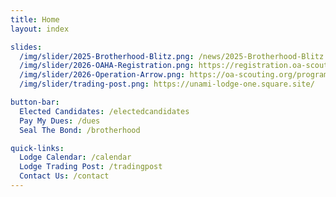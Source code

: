 ```yaml
---
title: Home
layout: index

slides:
  /img/slider/2025-Brotherhood-Blitz.png: /news/2025-Brotherhood-Blitz
  /img/slider/2026-OAHA-Registration.png: https://registration.oa-scouting.org/
  /img/slider/2026-Operation-Arrow.png: https://oa-scouting.org/program/events/jamboree
  /img/slider/trading-post.png: https://unami-lodge-one.square.site/

button-bar:
  Elected Candidates: /electedcandidates
  Pay My Dues: /dues
  Seal The Bond: /brotherhood

quick-links:
  Lodge Calendar: /calendar
  Lodge Trading Post: /tradingpost
  Contact Us: /contact
---
```


